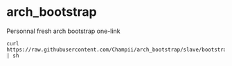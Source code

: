 # arch_bootstrap
Personnal fresh arch bootstrap one-link 

``` shell
curl https://raw.githubusercontent.com/Champii/arch_bootstrap/slave/bootstrap.sh | sh
```
